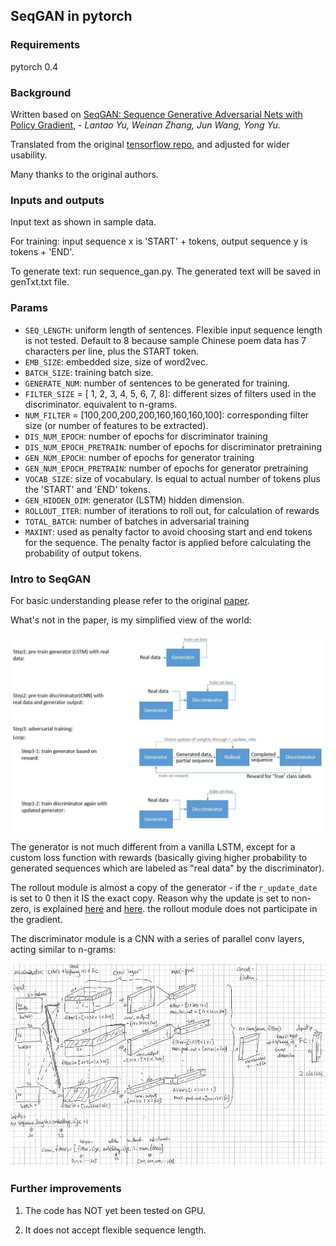 ## SeqGAN in pytorch


### Requirements
pytorch 0.4

### Background
Written based on [SeqGAN: Sequence Generative Adversarial Nets with Policy Gradient](https://arxiv.org/abs/1609.05473), - *Lantao Yu, Weinan Zhang, Jun Wang, Yong Yu.*


Translated from the original [tensorflow repo](https://github.com/LantaoYu/SeqGAN), and adjusted for wider usability.

Many thanks to the original authors.

### Inputs and outputs

Input text as shown in sample data. 

For training: input sequence x is 'START' + tokens, output sequence y is tokens + 'END'.

To generate text: run sequence_gan.py. The generated text will be saved in genTxt.txt file.

### Params

- `SEQ_LENGTH`: uniform length of sentences. Flexible input sequence length is not tested. Default to 8 because sample Chinese poem data has 7 characters per line, plus the START token. 
- `EMB_SIZE`: embedded size, size of word2vec. 
- `BATCH_SIZE`: training batch size.
- `GENERATE_NUM`: number of sentences to be generated for training.
- `FILTER_SIZE` = [  1,  2,  3,  4,  5,  6,  7,  8]: different sizes of filters used in the discriminator. equivalent to n-grams. 
- `NUM_FILTER` =  [100,200,200,200,160,160,160,100]: corresponding filter size (or number of features to be extracted).
- `DIS_NUM_EPOCH`: number of epochs for discriminator training
- `DIS_NUM_EPOCH_PRETRAIN`: number of epochs for discriminator pretraining
- `GEN_NUM_EPOCH`: number of epochs for generator training
- `GEN_NUM_EPOCH_PRETRAIN`: number of epochs for generator pretraining
- `VOCAB_SIZE`: size of vocabulary. Is equal to actual number of tokens plus the 'START' and 'END' tokens.
- `GEN_HIDDEN_DIM`: generator (LSTM) hidden dimension.
- `ROLLOUT_ITER`: number of iterations to roll out, for calculation of rewards
- `TOTAL_BATCH`: number of batches in adversarial training
- `MAXINT`: used as penalty factor to avoid choosing start and end tokens for the sequence. The penalty factor is applied before calculating the probability of output tokens. 

### Intro to SeqGAN

For basic understanding please refer to the original [paper](https://arxiv.org/abs/1609.05473). 

What's not in the paper, is my simplified view of the world:

![alt_text](/doc/seqGAN.jpg)

The generator is not much different from a vanilla LSTM, except for a custom loss function with rewards (basically giving higher probability to generated sequences which are labeled as "real data" by the discriminator). 

The rollout module is almost a copy of the generator - if the `r_update_date` is set to 0 then it IS the exact copy. Reason why the update is set to non-zero, is explained [here](https://github.com/LantaoYu/SeqGAN/issues/29) and [here](https://arxiv.org/pdf/1509.02971.pdf). the rollout module does not participate in the gradient.

The discriminator module is a CNN with a series of parallel conv layers, acting similar to n-grams:

![alt_text](/doc/discriminator.jpg)

### Further improvements

1. The code has NOT yet been tested on GPU.

2. It does not accept flexible sequence length. 

